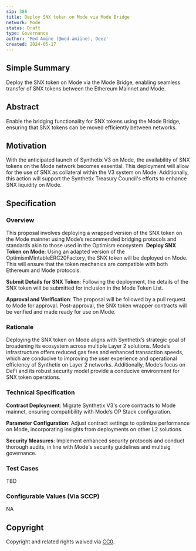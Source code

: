 ```yaml
---
sip: 386
title: Deploy SNX token on Mode via Mode Bridge
network: Mode
status: Draft
type: Governance
author: 'Med Amine (@med-amiine), Deez'
created: 2024-05-17
---
```


<!--You can leave these HTML comments in your merged SIP and delete the visible duplicate text guides, they will not appear and may be helpful to refer to if you edit it again. -->


## Simple Summary

Deploy the SNX token on Mode via the Mode Bridge, enabling seamless transfer of SNX tokens between the Ethereum Mainnet and Mode.

## Abstract

<!--A short (~200 word) description of the proposed change, the abstract should clearly describe the proposed change. This is what *will* be done if the SIP is implemented, not *why* it should be done or *how* it will be done. If the SIP proposes deploying a new contract, write, "we propose to deploy a new contract that will do x".-->

Enable the bridging functionality for SNX tokens using the Mode Bridge, ensuring that SNX tokens can be moved efficiently between networks.

## Motivation

<!--This is the problem statement. This is the *why* of the SIP. It should clearly explain *why* the current state of the protocol is inadequate.  It is critical that you explain *why* the change is needed, if the SIP proposes changing how something is calculated, you must address *why* the current calculation is inaccurate or wrong. This is not the place to describe how the SIP will address the issue!-->

With the anticipated launch of Synthetix V3 on Mode, the availability of SNX tokens on the Mode network becomes essential. This deployment will allow for the use of SNX as collateral within the V3 system on Mode. Additionally, this action will support the Synthetix Treasury Council's efforts to enhance SNX liquidity on Mode.

## Specification

<!--The specification should describe the syntax and semantics of any new feature, there are five sections
1. Overview
2. Rationale
3. Technical Specification
4. Test Cases
5. Configurable Values
-->

### Overview

<!--This is a high level overview of *how* the SIP will solve the problem. The overview should clearly describe how the new feature will be implemented.-->

This proposal involves deploying a wrapped version of the SNX token on the Mode mainnet using Mode’s recommended bridging protocols and standards akin to those used in the Optimism ecosystem.
**Deploy SNX Token on Mode**: Using an adapted version of the OptimismMintableERC20Factory, the SNX token will be deployed on Mode. This will ensure that the token mechanics are compatible with both Ethereum and Mode protocols.

**Submit Details for SNX Token**: Following the deployment, the details of the SNX token will be submitted for inclusion in the Mode Token List.

**Approval and Verification**: The proposal will be followed by a pull request to Mode for approval. Post-approval, the SNX token wrapper contracts will be verified and made ready for use on Mode.

### Rationale

<!--This is where you explain the reasoning behind how you propose to solve the problem. Why did you propose to implement the change in this way, what were the considerations and trade-offs. The rationale fleshes out what motivated the design and why particular design decisions were made. It should describe alternate designs that were considered and related work. The rationale may also provide evidence of consensus within the community, and should discuss important objections or concerns raised during discussion.-->

Deploying the SNX token on Mode aligns with Synthetix’s strategic goal of broadening its ecosystem across multiple Layer 2 solutions. Mode’s infrastructure offers reduced gas fees and enhanced transaction speeds, which are conducive to improving the user experience and operational efficiency of Synthetix on Layer 2 networks. Additionally, Mode’s focus on DeFi and its robust security model provide a conducive environment for SNX token operations.

### Technical Specification

<!--The technical specification should outline the public API of the changes proposed. That is, changes to any of the interfaces Synthetix currently exposes or the creations of new ones.-->

**Contract Deployment**: Migrate Synthetix V3's core contracts to Mode mainnet, ensuring compatibility with Mode’s OP Stack configuration.

**Parameter Configuration**: Adjust contract settings to optimize performance on Mode, incorporating insights from deployments on other L2 solutions.

**Security Measures**: Implement enhanced security protocols and conduct thorough audits, in line with Mode's security guidelines and multisig governance.

### Test Cases

<!--Test cases for an implementation are mandatory for SIPs but can be included with the implementation..-->
TBD

### Configurable Values (Via SCCP)

<!--Please list all values configurable via SCCP under this implementation.-->
NA

## Copyright

Copyright and related rights waived via [CC0](https://creativecommons.org/publicdomain/zero/1.0/).
